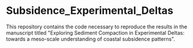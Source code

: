 # Subsidence_Experimental_Deltas
This repository contains the code necessary to reproduce the results in the manuscript titled "Exploring Sediment Compaction in Experimental Deltas: towards a meso-scale understanding of coastal subsidence patterns".
